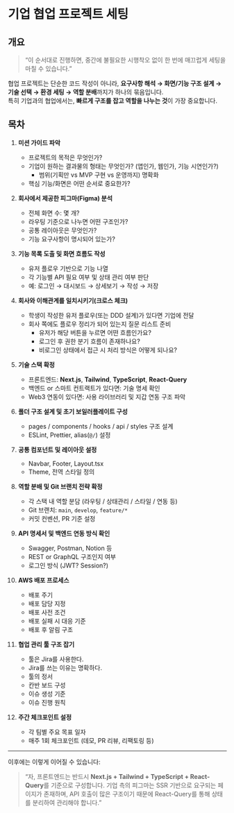 # 기업 협업 프로젝트 세팅

## 개요

> “이 순서대로 진행하면, 중간에 불필요한 시행착오 없이 한 번에 매끄럽게 세팅을 마칠 수 있습니다.”

협업 프로젝트는 단순한 코드 작성이 아니라, **요구사항 해석 → 화면/기능 구조 설계 → 기술 선택 → 환경 세팅 → 역할 분배**까지가 하나의 묶음입니다.  
특히 기업과의 협업에서는, **빠르게 구조를 잡고 역할을 나누는 것**이 가장 중요합니다.

## 목차

1. **미션 가이드 파악**

   - 프로젝트의 목적은 무엇인가?
   - 기업이 원하는 결과물의 형태는 무엇인가? (앱인가, 웹인가, 기능 시연인가?)
     - 범위(기획만 vs MVP 구현 vs 운영까지) 명확화
   - 핵심 기능/화면은 어떤 순서로 중요한가?

2. **회사에서 제공한 피그마(Figma) 분석**

   - 전체 화면 수: 몇 개?
   - 라우팅 기준으로 나누면 어떤 구조인가?
   - 공통 레이아웃은 무엇인가?
   - 기능 요구사항이 명시되어 있는가?

3. **기능 목록 도출 및 화면 흐름도 작성**

   - 유저 플로우 기반으로 기능 나열
   - 각 기능별 API 필요 여부 및 상태 관리 여부 판단
   - 예: 로그인 → 대시보드 → 상세보기 → 작성 → 저장

4. **회사와 이해관계를 일치시키기(크로스 체크)**

   - 학생이 작성한 유저 플로우(또는 DDD 설계)가 있다면 기업에 전달
   - 회사 쪽에도 플로우 정리가 되어 있는지 질문 리스트 준비
     - 유저가 해당 버튼을 누르면 어떤 흐름인가요?
     - 로그인 후 권한 분기 흐름이 존재하나요?
     - 비로그인 상태에서 접근 시 처리 방식은 어떻게 되나요?

5. **기술 스택 확정**

   - 프론트엔드: **Next.js**, **Tailwind**, **TypeScript**, **React-Query**
   - 백엔드 or 스마트 컨트랙트가 있다면: 기술 명세 확인
   - Web3 연동이 있다면: 사용 라이브러리 및 지갑 연동 구조 파악

6. **폴더 구조 설계 및 초기 보일러플레이트 구성**

   - pages / components / hooks / api / styles 구조 설계
   - ESLint, Prettier, alias(`@/`) 설정

7. **공통 컴포넌트 및 레이아웃 설정**

   - Navbar, Footer, Layout.tsx
   - Theme, 전역 스타일 정의

8. **역할 분배 및 Git 브랜치 전략 확정**

   - 각 스택 내 역할 분담 (라우팅 / 상태관리 / 스타일 / 연동 등)
   - Git 브랜치: `main`, `develop`, `feature/*`
   - 커밋 컨벤션, PR 기준 설정

9. **API 명세서 및 백엔드 연동 방식 확인**

   - Swagger, Postman, Notion 등
   - REST or GraphQL 구조인지 여부
   - 로그인 방식 (JWT? Session?)

10. **AWS 배포 프로세스**

    - 배포 주기
    - 배포 담당 지정
    - 배포 사전 조건
    - 배포 실패 시 대응 기준
    - 배포 후 알림 구조

11. **협업 관리 툴 구조 잡기**

    - 툴은 Jira를 사용한다.
    - Jira를 쓰는 이유는 명확하다.
    - 툴의 정서
    - 칸반 보드 구성
    - 이슈 생성 기준
    - 이슈 진행 원칙

12. **주간 체크포인트 설정**

    - 각 팀별 주요 목표 일자
    - 매주 1회 체크포인트 (데모, PR 리뷰, 리팩토링 등)

---

이후에는 이렇게 이어질 수 있습니다:

> “자, 프론트엔드는 반드시 **Next.js + Tailwind + TypeScript + React-Query**를 기준으로 구성합니다.
> 기업 측의 피그마는 SSR 기반으로 요구되는 페이지가 존재하며, API 호출이 많은 구조이기 때문에 React-Query를 통해 상태를 분리하여 관리해야 합니다.”
